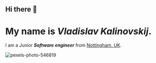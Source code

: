 ## Hi there 👋

# My name is _Vladislav Kalinovskij_.
I am a Junior ***Software engineer*** from <ins>Nottingham, UK</ins>.

![pexels-photo-546819](https://github.com/user-attachments/assets/22daee49-075b-4d5a-84a1-ee51cb7164cc)

